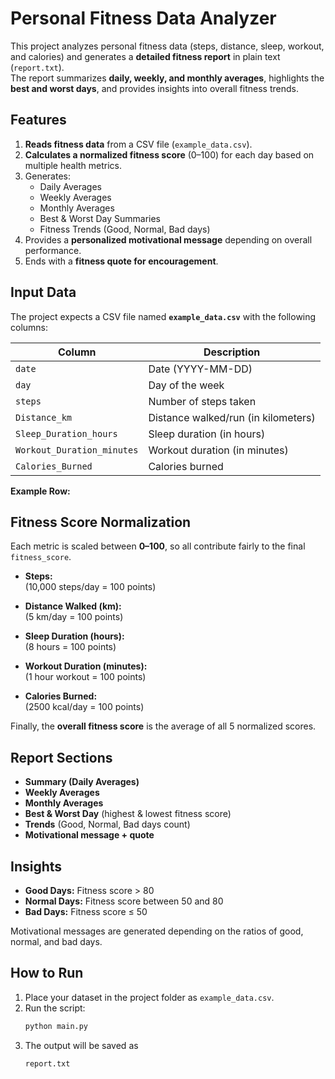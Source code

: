 # Personal Fitness Data Analyzer

This project analyzes personal fitness data (steps, distance, sleep, workout, and calories) and generates a **detailed fitness report** in plain text (`report.txt`).  
The report summarizes **daily, weekly, and monthly averages**, highlights the **best and worst days**, and provides insights into overall fitness trends.


## Features

1. **Reads fitness data** from a CSV file (`example_data.csv`).
2. **Calculates a normalized fitness score** (0–100) for each day based on multiple health metrics.
3. Generates:
   - Daily Averages
   - Weekly Averages
   - Monthly Averages
   - Best & Worst Day Summaries
   - Fitness Trends (Good, Normal, Bad days)
4. Provides a **personalized motivational message** depending on overall performance.
5. Ends with a **fitness quote for encouragement**.


## Input Data

The project expects a CSV file named **`example_data.csv`** with the following columns:

| Column | Description |
|--------|-------------|
| `date` | Date (YYYY-MM-DD) |
| `day` | Day of the week |
| `steps` | Number of steps taken |
| `Distance_km` | Distance walked/run (in kilometers) |
| `Sleep_Duration_hours` | Sleep duration (in hours) |
| `Workout_Duration_minutes` | Workout duration (in minutes) |
| `Calories_Burned` | Calories burned |

**Example Row:**


## Fitness Score Normalization

Each metric is scaled between **0–100**, so all contribute fairly to the final `fitness_score`.

- **Steps:**  
(10,000 steps/day = 100 points)

- **Distance Walked (km):**  
(5 km/day = 100 points)

- **Sleep Duration (hours):**  
(8 hours = 100 points)

- **Workout Duration (minutes):**  
(1 hour workout = 100 points)

- **Calories Burned:**  
(2500 kcal/day = 100 points)

Finally, the **overall fitness score** is the average of all 5 normalized scores.


## Report Sections

- **Summary (Daily Averages)**
- **Weekly Averages**
- **Monthly Averages**
- **Best & Worst Day** (highest & lowest fitness score)
- **Trends** (Good, Normal, Bad days count)
- **Motivational message + quote**


## Insights

- **Good Days:** Fitness score > 80  
- **Normal Days:** Fitness score between 50 and 80  
- **Bad Days:** Fitness score ≤ 50  

Motivational messages are generated depending on the ratios of good, normal, and bad days.


## How to Run

1. Place your dataset in the project folder as `example_data.csv`.
2. Run the script:
   ```bash
   python main.py
3. The output will be saved as
   ```bash
   report.txt
